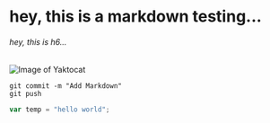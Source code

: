 # hey, this is a markdown testing...
###### hey, this is h6...
![Image of Yaktocat](https://octodex.github.com/images/yaktocat.png)
```
git commit -m "Add Markdown"
git push
```
``` javascript
var temp = "hello world";
```
